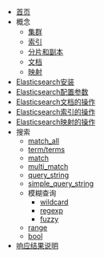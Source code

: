 - [首页](ElasticSearch/README.md)
- 概念
  - [集群](ElasticSearch/相关概念/es概念-集群.md)
  - [索引](ElasticSearch/相关概念/es概念-索引.md)
  - [分片和副本](ElasticSearch/相关概念/es概念-分片和副本.md)
  - [文档](ElasticSearch/相关概念/es概念-文档.md)
  - [映射](ElasticSearch/相关概念/es概念-映射.md)
- [Elasticsearch安装](ElasticSearch/Elasticsearch安装.md) 
- [Elasticsearch配置参数](ElasticSearch/Elasticsearch配置参数.md)
- [Elasticsearch文档的操作](ElasticSearch/Elasticsearch文档的操作.md)
- [Elasticsearch索引的操作](ElasticSearch/Elasticsearch索引的操作.md)
- [Elasticsearch映射的操作](ElasticSearch/Elasticsearch映射的操作.md)
- 搜索
  - [match_all](ElasticSearch/Elasticsearch搜索-match_all.md)
  - [term/terms](ElasticSearch/Elasticsearch搜索-term-terms.md)
  - [match](ElasticSearch/Elasticsearch搜索-match.md)
  - [multi_match](ElasticSearch/Elasticsearch搜索-multi_match.md)
  - [query_string](ElasticSearch/Elasticsearch搜索-query_string.md)
  - [simple_query_string](ElasticSearch/Elasticsearch搜索-simple_query_string.md)
  - 模糊查询
    - [wildcard](ElasticSearch/Elasticsearch搜索-wildcard.md)
    - [regexp](ElasticSearch/Elasticsearch搜索-regexp.md)
    - [fuzzy](ElasticSearch/Elasticsearch搜索-fuzzy.md)
  - [range](ElasticSearch/Elasticsearch搜索-range.md)
  - [bool](ElasticSearch/Elasticsearch搜索-bool.md)
- [响应结果说明](ElasticSearch/Elasticsearch搜索-响应结果.md)


